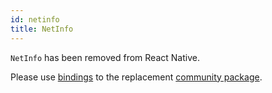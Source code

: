 ```yaml
---
id: netinfo
title: NetInfo
---
```


`NetInfo` has been removed from React Native.

Please use [bindings](https://github.com/rescript-react-native/netinfo) to the
replacement
[community package](https://github.com/react-native-community/react-native-netinfo).
